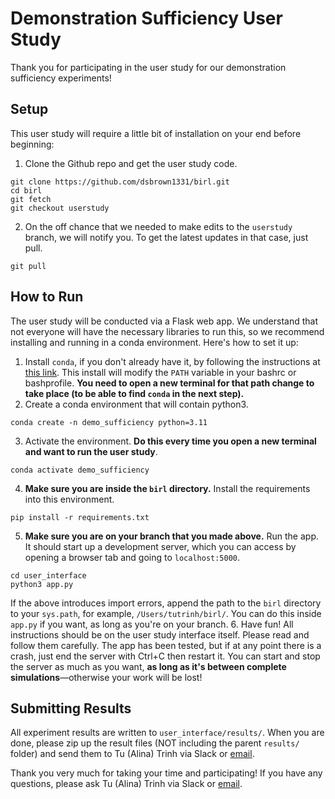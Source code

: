 # Demonstration Sufficiency User Study

Thank you for participating in the user study for our demonstration sufficiency experiments!

## Setup
This user study will require a little bit of installation on your end before beginning:
1. Clone the Github repo and get the user study code.
```
git clone https://github.com/dsbrown1331/birl.git
cd birl
git fetch
git checkout userstudy
```
2. On the off chance that we needed to make edits to the `userstudy` branch, we will notify you. To get the latest updates in that case, just pull.
```
git pull
```

## How to Run
The user study will be conducted via a Flask web app. We understand that not everyone will have the necessary libraries to run this, so we recommend installing and running in a conda environment. Here's how to set it up:
1. Install `conda`, if you don't already have it, by following the instructions at [this link](https://docs.conda.io/projects/conda/en/latest/user-guide/install/). This install will modify the `PATH` variable in your bashrc or bashprofile. **You need to open a new terminal for that path change to take place (to be able to find `conda` in the next step).**
2. Create a conda environment that will contain python3.
```
conda create -n demo_sufficiency python=3.11
```
3. Activate the environment. **Do this every time you open a new terminal and want to run the user study**.
```
conda activate demo_sufficiency
```
4. **Make sure you are inside the `birl` directory.** Install the requirements into this environment.
```
pip install -r requirements.txt
```
5. **Make sure you are on your branch that you made above.** Run the app. It should start up a development server, which you can access by opening a browser tab and going to `localhost:5000`.
```
cd user_interface
python3 app.py
```
If the above introduces import errors, append the path to the `birl` directory to your `sys.path`, for example, `/Users/tutrinh/birl/`. You can do this inside `app.py` if you want, as long as you're on your branch.
6. Have fun! All instructions should be on the user study interface itself. Please read and follow them carefully. The app has been tested, but if at any point there is a crash, just end the server with Ctrl+C then restart it. You can start and stop the server as much as you want, **as long as it's between complete simulations**—otherwise your work will be lost!

## Submitting Results
All experiment results are written to `user_interface/results/`. When you are done, please zip up the result files (NOT including the parent `results/` folder) and send them to Tu (Alina) Trinh via Slack or [email](mailto:tutrinh@berkeley.edu).

Thank you very much for taking your time and participating! If you have any questions, please ask Tu (Alina) Trinh via Slack or [email](mailto:tutrinh@berkeley.edu).
